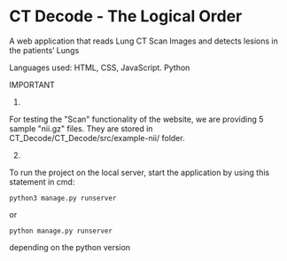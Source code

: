 # CT Decode - The Logical Order

A web application that reads Lung CT Scan Images and detects lesions in the patients’ Lungs

Languages used: HTML, CSS, JavaScript. Python

IMPORTANT

1.
For testing the "Scan" functionality of the website, we are providing 5 sample "nii.gz" files. They are stored in CT_Decode/CT_Decode/src/example-nii/ folder.

2.
To run the project on the local server, start the application by using this
statement in cmd:
```
python3 manage.py runserver
```
or
```
python manage.py runserver
```
depending on the python version
